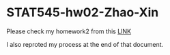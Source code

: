 # STAT545-hw02-Zhao-Xin

Please check my homework2 from this [LINK](https://github.com/zxkathy/STAT545-hw02-Zhao-Xin/blob/master/HW2_Gapminder_dplyr.md)

I also reproted my process at the end of that document.
